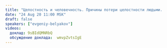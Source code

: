 ```yaml
---
title: "Целостность и человечность. Причины потери целостности людьми. Пути, методы и критерии исцеления. Целостное движение как эволюционная необходимость"
date: "24 Aug 20 11:00 MSK"
draft: false
speakers: ["evgeniy-belyakov"] 
videos:
  доклад: 9sBIdQMNRbQ 
  обсуждение доклада:  wmvpZvtsIgE 
---
```

